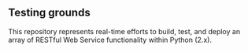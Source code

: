 ## Testing grounds

This repository represents real-time efforts to build, test, and deploy an array of RESTful Web Service functionality within Python (2.x).
